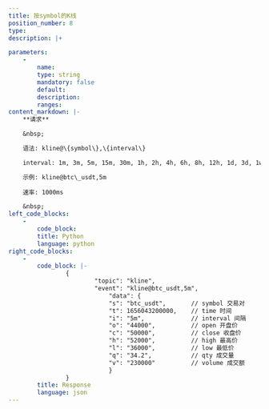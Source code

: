 ```yaml
---
title: 按symbol的K线
position_number: 8
type:
description: |+

parameters:
    -
        name:
        type: string
        mandatory: false
        default:
        description:
        ranges:
content_markdown: |-
    **请求**

    &nbsp;

    语法: kline@\{symbol\},\{interval\}

    interval: 1m, 3m, 5m, 15m, 30m, 1h, 2h, 4h, 6h, 8h, 12h, 1d, 3d, 1w, 1M

    示例: kline@btc\_usdt,5m
    
    速率: 1000ms

    &nbsp;
left_code_blocks:
    -
        code_block:
        title: Python
        language: python
right_code_blocks:
    -
        code_block: |-
                {
                        "topic": "kline",
                        "event": "kline@btc_usdt,5m",
                            "data": {
                            "s": "btc_usdt",       // symbol 交易对
                            "t": 1656043200000,    // time 时间
                            "i": "5m",             // interval 间隔
                            "o": "44000",          // open 开盘价
                            "c": "50000",          // close 收盘价
                            "h": "52000",          // high 最⾼价
                            "l": "36000",          // low 最低价
                            "q": "34.2",           // qty 成交量
                            "v": "230000"          // volume 成交额
                            }
                }
        title: Response
        language: json
---
```

